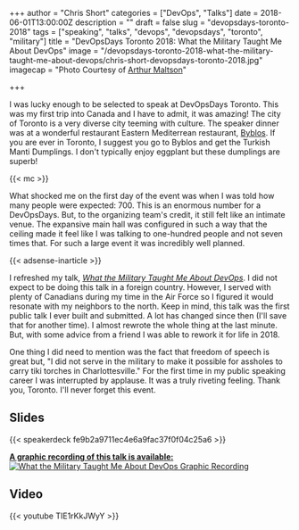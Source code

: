 +++
author = "Chris Short"
categories = ["DevOps", "Talks"]
date = 2018-06-01T13:00:00Z
description = ""
draft = false
slug = "devopsdays-toronto-2018"
tags = ["speaking", "talks", "devops", "devopsdays", "toronto", "military"]
title = "DevOpsDays Toronto 2018: What the Military Taught Me About DevOps"
image = "/devopsdays-toronto-2018-what-the-military-taught-me-about-devops/chris-short-devopsdays-toronto-2018.jpg"
imagecap = "Photo Courtesy of [Arthur Maltson](https://twitter.com/amaltson)"

+++

I was lucky enough to be selected to speak at DevOpsDays Toronto. This was my first trip into Canada and I have to admit, it was amazing! The city of Toronto is a very diverse city teeming with culture. The speaker dinner was at a wonderful restaurant Eastern Mediterrean restaurant, [Byblos](http://byblostoronto.com/). If you are ever in Toronto, I suggest you go to Byblos and get the Turkish Manti Dumplings. I don't typically enjoy eggplant but these dumplings are superb!

{{< mc >}}

What shocked me on the first day of the event was when I was told how many people were expected: 700. This is an enormous number for a DevOpsDays. But, to the organizing team's credit, it still felt like an intimate venue. The expansive main hall was configured in such a way that the ceiling made it feel like I was talking to one-hundred people and not seven times that. For such a large event it was incredibly well planned.

{{< adsense-inarticle >}}

I refreshed my talk, [*What the Military Taught Me About DevOps*](https://chrisshort.net/cfp/what-the-military-taught-me-about-devops/). I did not expect to be doing this talk in a foreign country. However, I served with plenty of Canadians during my time in the Air Force so I figured it would resonate with my neighbors to the north. Keep in mind, this talk was the first public talk I ever built and submitted. A lot has changed since then (I'll save that for another time). I almost rewrote the whole thing at the last minute. But, with some advice from a friend I was able to rework it for life in 2018.

One thing I did need to mention was the fact that freedom of speech is great but, "I did not serve in the military to make it possible for assholes to carry tiki torches in Charlottesville." For the first time in my public speaking career I was interrupted by applause. It was a truly riveting feeling. Thank you, Toronto. I'll never forget this event.

## Slides

{{< speakerdeck fe9b2a9711ec4e6a9fac37f0f04c25a6 >}}

[**A graphic recording of this talk is available:** ![What the Military Taught Me About DevOps Graphic Recording](/devopsdays-toronto-2018-what-the-military-taught-me-about-devops/devopsdaysto_may30_2018_chrisshort.jpg)](/drawings/what-the-military-taught-me-about-devops-graphic-recording/)

## Video

{{< youtube TIE1rKkJWyY >}}

